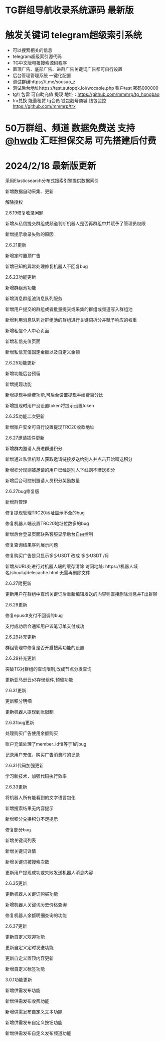 


# TG群组导航收录系统源码 最新版
# 触发关键词  telegram超级索引系统
* 可以搜索相关的信息
* telegram超级索引源代码
* TG中文版电报搜索源码程序
* 置顶广告、底部广告、进群广告关键词广告都可自行设置
* 后台管理管理系统 一键化配置
* 测试群组https://t.me/sousuo_z
* 测试后台地址https://test.autopqk.lol/wocaole.php  账户test 密码000000
* tg红包雷 可自助充值 提现 地址：https://github.com/mmmrp/tg_hongbao
* trx兑换 能量租赁 tg会员 钱包靓号商城 钱包监控 https://github.com/mmmrp/trx
# 50万群组、频道 数据免费送  支持[@hwdb](https://t.me/hwdb) 汇旺担保交易  可先搭建后付费

# 2024/2/18 最新版更新
采用Elasticsearch分布式搜索引擎提供数据索引

新增数据自动采集、更新

解除授权

2.6.19修复收录问题

新增从私信提交群组或频道判断机器人是否再群组中并赋予了管理员权限

新增提示收录失败的原因

2.6.21更新

新增定时置顶广告

新增已知的异常处理修复机器人不回复bug

2.6.23功能更新

新增群组池功能

新增消息群组池消息队列服务

新增用户提交的群组或者批量提交或采集的群组或频道写入群组池

新增利用消息队列对群组池的群组进行关键词拆分并赋予响应的权重

新增私信个人中心页面

新增私信充值页面

新增私信充值固定金额以及自定义金额

2.6.25功能更新

新增功能后台预留

新增提现功能

新增提现手续费功能,可后台设置提现手续费百分比

新增提现时用户没设置token将提示设置token

2.6.25功能二次更新

新增账户安全可自行设置提现TRC20收款地址

2.6.27邀请插件更新

新增群内邀请人员进群送积分

新增通过私信机器人获取邀请链接发送给别人并点击开始赠送积分

新增积分规则被邀请的用户已经是别人下线则不赠送积分

新增后台可控制邀请人员积分奖励数量

2.6.27bug修复版

新增群管理

修复提现管理TRC20地址显示不全的bug

修复机器人端设置TRC20地址位数多的bug

新增后台登录页面联系客服显示后台自由控制

修复查询结果序列展示问题

修复购买广告是只显示多少USDT 改成 多少USDT /月

新增从URL处进行对机器人端的缓存清除 访问地址: https://机器人域名/shoulu/delecache.html 无需再删除文件

2.6.27附更新

更新用户在群组中查询关键词后重新编辑发送的内容则直接删除消息并T出群聊

2.6.29更新

修复epusdt支付不回调的bug

支付成功后会通知用户该笔订单支付成功

2.6.29补充更新

群组管理中修复是否开启搜索功能的设置

2.6.29补充更新

突破TG对群组的查询限制,改成节点分发查询

更新亚马逊云s3存储组件,预留功能

2.6.31更新

更新积分明细

更新机器人提现到账限制

2.6.31bug更新

处理购买广告使用余额购买

账户充值处理了member_id恒等于1的bug

记录用户充值，购买广告消费时的记录

2.6.31代码加强更新

学习新技术，加强代码执行效率

2.6.33更新

将机器人所有能看到的文字语言包化

新增搜索结果无内容提示

新增积分兑换积分不足提示

修复部分bug

新增关键词列表

新增关键词详情

新增关键词被搜索次数

更新用户提现成功或失败发送机器人消息内容

2.6.35更新

更新机器人关键词购买功能

新增机器人关键词历史价格查询

修复机器人余额明细查询的功能

2.6.37更新

更新自定义欢迎功能

更新自定义定时发送功能

更新自定义置顶内容更新

新增自定义标签功能

3.0.1功能更新

新增供需发布功能

新增供需发布收费功能

新增供需发布自定义文本功能

新增供需发布自定义按钮功能

新增供需发布自定义发布频道功能
